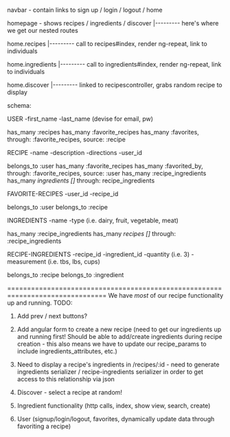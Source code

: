 navbar - contain links to sign up / login / logout / home

homepage - shows recipes / ingredients / discover
|--------- here's where we get our nested routes

home.recipes
|--------- call to recipes#index, render ng-repeat, link to individuals

home.ingredients
|--------- call to ingredients#index, render ng-repeat, link to individuals

home.discover
|--------- linked to recipescontroller, grabs random recipe to display


schema:

USER
-first_name
-last_name
(devise for email, pw)

has_many :recipes
has_many :favorite_recipes
has_many :favorites, through: :favorite_recipes, source: :recipe


RECIPE
-name
-description
-directions
-user_id

belongs_to :user
has_many :favorite_recipes
has_many :favorited_by, through: :favorite_recipes, source: :user
has_many :recipe_ingredients
has_many *ingredients []* through: recipe_ingredients


FAVORITE-RECIPES
-user_id
-recipe_id

belongs_to :user
belongs_to :recipe


INGREDIENTS
-name
-type (i.e. dairy, fruit, vegetable, meat)

has_many :recipe_ingredients
has_many *recipes []* through: :recipe_ingredients


RECIPE-INGREDIENTS
-recipe_id
-ingredient_id
-quantity (i.e. 3)
-measurement (i.e. tbs, lbs, cups)

belongs_to :recipe
belongs_to :ingredient



===============================================================================
We have *most* of our recipe functionality up and running. TODO:
1. Add prev / next buttons?
2. Add angular form to create a new recipe (need to get our ingredients up and running first! Should be able to add/create ingredients during recipe creation - this also means we have to update our recipe_params to include ingredients_attributes, etc.)
3. Need to display a recipe's ingredients in /recipes/:id - need to generate ingredients serializer / recipe-ingredients serializer in order to get access to this relationship via json
4. Discover - select a recipe at random!

5. Ingredient functionality (http calls, index, show view, search, create)

6. User (signup/login/logout, favorites, dynamically update data through favoriting a recipe)

